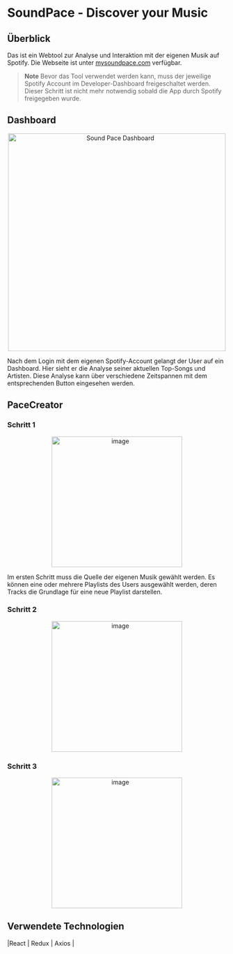 # SoundPace - Discover your Music

## Überblick
Das ist ein Webtool zur Analyse und Interaktion mit der eigenen Musik auf Spotify. Die Webseite ist unter [mysoundpace.com](https://mysoundpace.com) verfügbar.

> **Note**
> Bevor das Tool verwendet werden kann, muss der jeweilige Spotify Account im Developer-Dashboard
 freigeschaltet werden. Dieser Schritt ist nicht mehr notwendig sobald die App durch Spotify freigegeben wurde.


## Dashboard

<p align="center">
  <img width="500" alt="Sound Pace Dashboard" src="https://user-images.githubusercontent.com/97185101/227189487-87abb969-4edb-468a-a055-37c04eb18b29.png">
</p>

Nach dem Login mit dem eigenen Spotify-Account gelangt der User auf ein Dashboard. Hier sieht er die Analyse seiner 
aktuellen Top-Songs und Artisten. Diese Analyse kann über verschiedene Zeitspannen mit dem entsprechenden Button eingesehen werden.

## PaceCreator

### Schritt 1

<p align="center">
  <img width="300" alt="image" src="https://user-images.githubusercontent.com/97185101/227189942-74f4fee6-a73c-4787-8219-c75ed3b6b8d2.png">
</p>

Im ersten Schritt muss die Quelle der eigenen Musik gewählt werden. Es können eine oder mehrere Playlists des Users ausgewählt werden, deren Tracks die Grundlage für eine neue Playlist darstellen.

### Schritt 2

<p align="center">
  <img width="300" alt="image" src="https://user-images.githubusercontent.com/97185101/227190201-6fd2ae08-4b2a-4f72-b1d6-aee1cf3dd79d.png">
</p>


### Schritt 3

<p align="center">
  <img width="300" alt="image" src="https://user-images.githubusercontent.com/97185101/227190500-bc203bf5-b9e4-462a-b5dd-a410b3102f79.png">
</p>

## Verwendete Technologien

|React | Redux | Axios |
